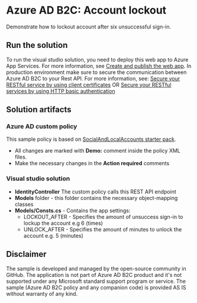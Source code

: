 # Azure AD B2C: Account lockout
Demonstrate how to lockout account after six unsuccessful sign-in.

## Run the solution
To run the visual studio solution, you need to deploy this web app to Azure App Services. For more information, see [Create and publish the web app](https://docs.microsoft.com/en-us/azure/app-service/app-service-web-get-started-dotnet#create-and-publish-the-web-app). In production environment make sure to secure the communication between Azure AD B2C to your Rest API. For more information, see: [Secure your RESTful service by using client certificates](https://docs.microsoft.com/en-us/azure/active-directory-b2c/active-directory-b2c-custom-rest-api-netfw-secure-cert) OR [Secure your RESTful services by using HTTP basic authentication](https://docs.microsoft.com/en-us/azure/active-directory-b2c/active-directory-b2c-custom-rest-api-netfw-secure-basic)

## Solution artifacts
### Azure AD custom policy

This sample policy is based on [SocialAndLocalAccounts starter pack](https://github.com/Azure-Samples/active-directory-b2c-custom-policy-starterpack/tree/master/SocialAndLocalAccounts). 
   * All changes are marked with **Demo:** comment inside the policy XML files.
   * Make the necessary changes in the **Action required** comments

### Visual studio solution
- **IdentityController** The custom policy calls this REST API endpoint
- **Models** folder - this folder contains the necessary object-mapping classes 
- **Models/Consts.cs** - Contains the app settings:
    - LOCKOUT_AFTER - Specifies the amount of unsuccess sign-in to lockup the account e.g 6 (times)
    - UNLOCK_AFTER - Specifies the amount of minutes to unlock the account e.g. 5 (minutes)


## Disclaimer
The sample is developed and managed by the open-source community in GitHub. The application is not part of Azure AD B2C product and it's not supported under any Microsoft standard support program or service. The sample (Azure AD B2C policy and any companion code) is provided AS IS without warranty of any kind.

